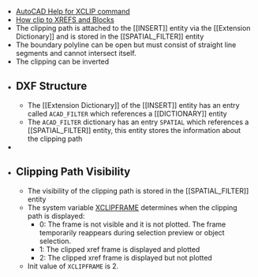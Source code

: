 - [AutoCAD Help for XCLIP command](https://help.autodesk.com/view/ACD/2022/ENU/?guid=GUID-104EDB9F-F025-4F67-B5C9-B3F174CFE2F3)
- [How clip to XREFS and Blocks](https://www.autodesk.com/blogs/autocad/how-to-use-the-xclip-command-for-clipping-boundaries-with-xrefs-and-blocks-tuesday-tips-with-brandon/)
- The clipping path is attached to the [[INSERT]] entity via the [[Extension Dictionary]] and is stored in the [[SPATIAL_FILTER]] entity
- The boundary  polyline can be open but must consist of straight line segments and cannot intersect itself.
- The clipping can be inverted
- ## DXF Structure
	- The [[Extension Dictionary]] of the [[INSERT]] entity has an entry called `ACAD_FILTER` which references a [[DICTIONARY]] entity
	- The `ACAD_FILTER` dictionary has an entry `SPATIAL` which references a [[SPATIAL_FILTER]] entity, this entity stores the information about the clipping path
-
- ## Clipping Path Visibility
	- The visibility of the clipping path is stored in the [[SPATIAL_FILTER]] entity
	- The system variable [XCLIPFRAME](https://help.autodesk.com/view/ACD/2024/ENU/?guid=GUID-DA921BBF-A545-4144-A63D-D866772C3759) determines when the clipping path is displayed:
		- 0: The frame is not visible and it is not plotted. The frame temporarily reappears during selection preview or object selection.
		- 1: The clipped xref frame is displayed and plotted
		- 2: The clipped xref frame is displayed but not plotted
	- Init value of `XCLIPFRAME` is 2.